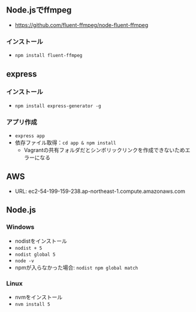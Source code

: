 ## Node.jsでffmpeg
* https://github.com/fluent-ffmpeg/node-fluent-ffmpeg

### インストール
* `npm install fluent-ffmpeg`

## express
### インストール
* `npm install express-generator -g`

### アプリ作成
* `express app`
* 依存ファイル取得：`cd app & npm install`
  * Vagrantの共有フォルダだとシンボリックリンクを作成できないためエラーになる

## AWS
* URL: ec2-54-199-159-238.ap-northeast-1.compute.amazonaws.com

## Node.js
### Windows
* nodistをインストール
* `nodist + 5`
* `nodist global 5`
* `node -v`
* npmが入らなかった場合: `nodist npm global match`

### Linux
* nvmをインストール
* `nvm install 5`
